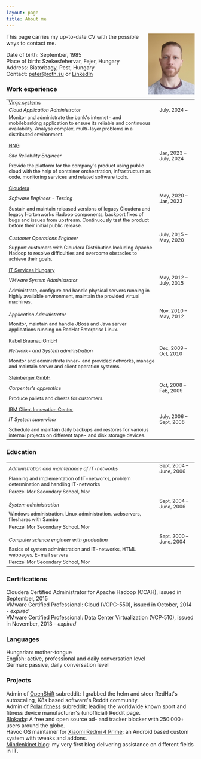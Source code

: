 ```yaml
---
layout: page
title: About me
---
```

<img src="/assets/pic/peter.jpg" align="right" width="124" height="162"/>
This page carries my up-to-date CV with the possible ways to contact me.  
  
Date of birth: September, 1985  
Place of birth: Szekesfehervar, Fejer, Hungary  
Address: Biatorbagy, Pest, Hungary  
Contact: peter@roth.su or [LinkedIn](https://www.linkedin.com/in/thisispeterroth/)  
  
<style>
  table, tr, td {
    align: left;
    font-size: .8rem;
  }
</style>

### Work experience
<table>
  <col width="80%">
  <col width="20%">
  <tr>
    <td><a href="https://virgo.hu/" target="_blank">Virgo systems</a></td>
  </tr>
  <tr>
    <td><i>Cloud Application Administrator</i></td>
    <td>July, 2024 &ndash; </td>
  </tr>
  <tr>
    <td style="border-bottom: 10px solid transparent;">Monitor and administrate the bank's internet- and mobilebanking application to ensure its reliable and continuous availability. Analyse complex, multi-layer problems in a distributed environment.</td>
  </tr>
  <tr>
    <td><a href="https://nng.com/" target="_blank">NNG</a></td>
  </tr>
  <tr>
    <td><i>Site Reliability Engineer</i></td>
    <td>Jan, 2023 &ndash; July, 2024</td>
  </tr>
  <tr>
    <td style="border-bottom: 10px solid transparent;">Provide the platform for the company's product using public cloud with the help of container orchestration, infrastructure as code, monitoring services and related software tools.</td>
  </tr>
  <tr>
    <td><a href="https://www.cloudera.com/" target="_blank">Cloudera</a></td>
  </tr>
  <tr>
    <td><i>Software Engineer - Testing</i></td>
    <td>May, 2020 &ndash; Jan, 2023</td>
  </tr>
  <tr>
    <td style="border-bottom: 10px solid transparent;">Sustain and maintain released versions of legacy Cloudera and legacy Hortonworks Hadoop components, backport fixes of bugs and issues from upstream. Continuously test the product before their initial public release.</td>
  </tr>
  <tr>
    <td><i>Customer Operations Engineer</i></td>
    <td>July, 2015 &ndash; May, 2020</td>
  </tr>
  <tr>
    <td style="border-bottom: 10px solid transparent;">Support customers with Cloudera Distribution Including Apache Hadoop to resolve difficulties and overcome obstacles to achieve their goals.</td>
  </tr>
  <tr>
    <td><a href="https://www.it-services.hu/" target="_blank">IT Services Hungary</a></td>
  </tr>
  <tr>
    <td><i>VMware System Administrator</i></td>
    <td>May, 2012 &ndash; July, 2015</td>
  </tr>
  <tr>
    <td style="border-bottom: 10px solid transparent;">Administrate, configure and handle physical servers running in highly available environment, maintain the provided virtual machines.</td>
  </tr>
  <tr>
    <td><i>Application Administrator</i></td>
    <td>Nov, 2010 &ndash; May, 2012</td>
  </tr>
  <tr>
    <td style="border-bottom: 10px solid transparent;">Monitor, maintain and handle JBoss and Java server applications running on RedHat Enterprise Linux.</td>
  </tr>
  <tr>
    <td><a href="https://www.kabel-braunau.tv/" target="_blank">Kabel Braunau GmbH</a></td>
  </tr>
  <tr>
    <td><i>Network- and System administration</i></td>
    <td>Dec, 2009 &ndash; Oct, 2010</td>
  </tr>
  <tr>
    <td style="border-bottom: 10px solid transparent;">Monitor and administrate inner- and provided networks, manage and maintain server and client operation systems.</td>
  </tr>
  <tr>
    <td><a href="http://www.kisten.at" target="_blank">Steinberger GmbH</a></td>
  </tr>
  <tr>
    <td><i>Carpenter's apprentice</i></td>
    <td>Oct, 2008 &ndash; Feb, 2009</td>
  </tr>
  <tr>
    <td style="border-bottom: 10px solid transparent;">Produce pallets and chests for customers.</td>
  </tr>
  <tr>
    <td><a href="https://www.ibm.com/hu-en" target="_blank">IBM Client Innovation Center</a></td>
  </tr>
  <tr>
    <td><i>IT System supervisor</i></td>
    <td>July, 2006 &ndash; Sept, 2008</td>
  </tr>
  <tr>
    <td>Schedule and maintain daily backups and restores for varioius internal projects on different tape- and disk storage devices.</td>
  </tr>
</table>

### Education
<table>
  <col width="80%">
  <col width="20%">
  <tr>
    <td><i>Administration and maintenance of IT-networks</i></td>
    <td>Sept, 2004 &ndash; June, 2006</td>
  </tr>
  <tr>
    <td>Planning and implementation of IT-networks, problem determination and handling IT-networks</td>
  </tr>
  <tr>
    <td style="border-bottom: 10px solid transparent;">Perczel Mor Secondary School, Mor</td>
  </tr>
  <tr>
    <td><i>System administration</i></td>
    <td>Sept, 2004 &ndash; June, 2006</td>
  </tr>
  <tr>
    <td>Windows administration, Linux administration, webservers, fileshares with Samba</td>
  </tr>
  <tr>
    <td style="border-bottom: 10px solid transparent;">Perczel Mor Secondary School, Mor</td>
  </tr>
  <tr>
    <td><i>Computer science engineer with graduation</i></td>
    <td>Sept, 2000 &ndash; June, 2004</td>
  </tr>
  <tr>
    <td>Basics of system administration and IT-networks, HTML webpages, E-mail servers</td>
  </tr>
  <tr>
    <td>Perczel Mor Secondary School, Mor</td>
  </tr>
</table>

### Certifications
Cloudera Certified Administrator for Apache Hadoop (CCAH), issued in September, 2015  
VMware Certified Professional: Cloud (VCPC-550), issued in October, 2014 - _expired_  
VMware Certified Professional: Data Center Virtualization (VCP-510), issued in November, 2013 - _expired_  

### Languages
Hungarian: mother-tongue  
English: active, professional and daily conversation level  
German: passive, daily conversation level  

### Projects
Admin of [OpenShift](https://www.reddit.com/r/openshift/) subreddit: I grabbed the helm and steer RedHat's autoscaling, K8s based software's Reddit community.  
Admin of [Polar fitness](https://www.reddit.com/r/Polarfitness/) subreddit: leading the worldwide known sport and fitness device manufacturer's (unofficial) Reddit page.  
[Blokada](https://github.com/blokadaorg/blokada): A free and open source ad- and tracker blocker with 250.000+ users around the globe.  
Havoc OS maintainer for [Xiaomi Redmi 4 Prime](https://github.com/peterroth/android_device_xiaomi_markw): an Android based custom system with tweaks and addons.  
[Mindenkinet blog](https://mindenkinet.wordpress.com/): my very first blog delivering assistance on different fields in IT.
